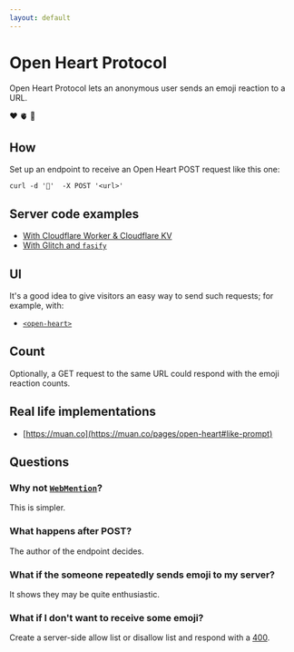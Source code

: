 ```yaml
---
layout: default
---
```

# Open Heart Protocol

Open Heart Protocol lets an anonymous user sends an emoji reaction to a URL.

<div class="reactions">
<open-heart href="https://api.openheart.fyi" emoji="❤️">❤️</open-heart>
<open-heart href="https://api.openheart.fyi" emoji="🫀">🫀</open-heart>
<open-heart href="https://api.openheart.fyi" emoji="🥨">🥨</open-heart>
</div>

## How

Set up an endpoint to receive an Open Heart POST request like this one:

```
curl -d '🫠'  -X POST '<url>'
```


## Server code examples

- [With Cloudflare Worker & Cloudflare KV](https://gist.github.com/muan/388430d0ed03c55662e72bb98ff28f03)
- [With Glitch and `fasify`](https://glitch.com/edit/#!/open-heart-server-demo)

## UI

It's a good idea to give visitors an easy way to send such requests; for example, with:

- [`<open-heart>`](https://github.com/mochokidae/open-heart-element)

## Count

Optionally, a GET request to the same URL could respond with the emoji reaction counts.

## Real life implementations

- [https://muan.co](https://muan.co/pages/open-heart#like-prompt)

## Questions

### Why not [`WebMention`](https://webmention.rocks/)?

This is simpler.

### What happens after POST?

The author of the endpoint decides.

### What if the someone repeatedly sends emoji to my server?

It shows they may be quite enthusiastic.

### What if I don't want to receive some emoji?

Create a server-side allow list or disallow list and respond with a [400](https://http.cat/400).
